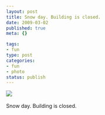```yaml
--- 
layout: post
title: Snow day. Building is closed.
date: 2009-03-02
published: true
meta: {}

tags: 
- fun
type: post
categories: 
- fun
- photo
status: publish
---
```

![](http://media.eick.us/2011/05/4Lbi8pbnEkkn917gG1WQo1Q7o1_5001.jpg)<br /><br />Snow day. Building is closed.
